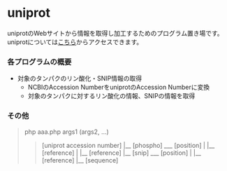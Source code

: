 uniprot
======================
uniprotのWebサイトから情報を取得し加工するためのプログラム置き場です。  
uniprotについては[こちら](http://www.uniprot.org/)からアクセスできます。
 
### 各プログラムの概要 ###
+ 対象のタンパクのリン酸化・SNIP情報の取得
  - NCBIのAccession NumberをuniprotのAccession Numberに変換
  - 対象のタンパクに対するリン酸化の情報、SNIPの情報を取得

 
### その他 ###
> php aaa.php args1 (args2, ...)
>
> > [uniprot accession number]
> > |__ [phospho]  ___ [position]
> > |                      |__ [reference]
> > |                      |__ [reference]
> > |__ [snip]     ___ [position]
> > |                      |__ [reference]
> > |__ [sequence]
 
